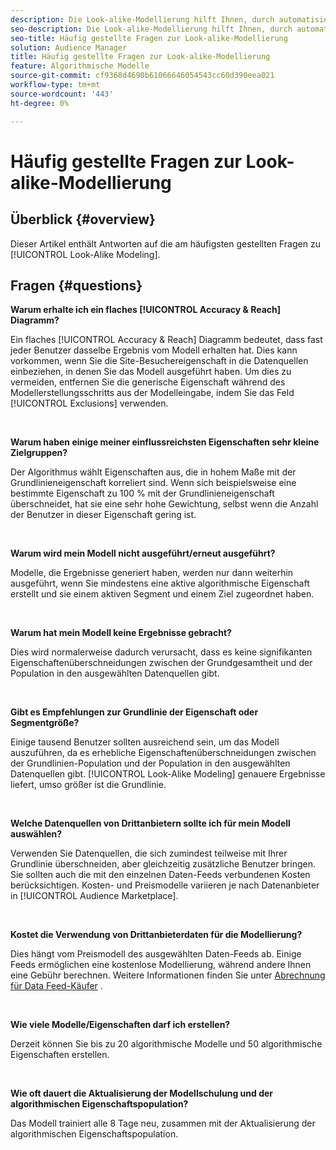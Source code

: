 ```yaml
---
description: Die Look-alike-Modellierung hilft Ihnen, durch automatisierte Datenanalyse neue, einzigartige Zielgruppen zu entdecken. Dieser Artikel enthält Antworten auf die am häufigsten gestellten Fragen.
seo-description: Die Look-alike-Modellierung hilft Ihnen, durch automatisierte Datenanalyse neue, einzigartige Zielgruppen zu entdecken. Dieser Artikel enthält Antworten auf die am häufigsten gestellten Fragen.
seo-title: Häufig gestellte Fragen zur Look-alike-Modellierung
solution: Audience Manager
title: Häufig gestellte Fragen zur Look-alike-Modellierung
feature: Algorithmische Modelle
source-git-commit: cf9368d4690b61066646054543cc60d390eea021
workflow-type: tm+mt
source-wordcount: '443'
ht-degree: 0%

---
```


# Häufig gestellte Fragen zur Look-alike-Modellierung

## Überblick {#overview}

Dieser Artikel enthält Antworten auf die am häufigsten gestellten Fragen zu [!UICONTROL Look-Alike Modeling].

## Fragen {#questions}

**Warum erhalte ich ein flaches  [!UICONTROL Accuracy & Reach] Diagramm?**

Ein flaches [!UICONTROL Accuracy & Reach] Diagramm bedeutet, dass fast jeder Benutzer dasselbe Ergebnis vom Modell erhalten hat. Dies kann vorkommen, wenn Sie die Site-Besuchereigenschaft in die Datenquellen einbeziehen, in denen Sie das Modell ausgeführt haben. Um dies zu vermeiden, entfernen Sie die generische Eigenschaft während des Modellerstellungsschritts aus der Modelleingabe, indem Sie das Feld [!UICONTROL Exclusions] verwenden.

 

**Warum haben einige meiner einflussreichsten Eigenschaften sehr kleine Zielgruppen?**

Der Algorithmus wählt Eigenschaften aus, die in hohem Maße mit der Grundlinieneigenschaft korreliert sind. Wenn sich beispielsweise eine bestimmte Eigenschaft zu 100 % mit der Grundlinieneigenschaft überschneidet, hat sie eine sehr hohe Gewichtung, selbst wenn die Anzahl der Benutzer in dieser Eigenschaft gering ist.

 

**Warum wird mein Modell nicht ausgeführt/erneut ausgeführt?**

Modelle, die Ergebnisse generiert haben, werden nur dann weiterhin ausgeführt, wenn Sie mindestens eine aktive algorithmische Eigenschaft erstellt und sie einem aktiven Segment und einem Ziel zugeordnet haben.

 

**Warum hat mein Modell keine Ergebnisse gebracht?**

Dies wird normalerweise dadurch verursacht, dass es keine signifikanten Eigenschaftenüberschneidungen zwischen der Grundgesamtheit und der Population in den ausgewählten Datenquellen gibt.

 

**Gibt es Empfehlungen zur Grundlinie der Eigenschaft oder Segmentgröße?**

Einige tausend Benutzer sollten ausreichend sein, um das Modell auszuführen, da es erhebliche Eigenschaftenüberschneidungen zwischen der Grundlinien-Population und der Population in den ausgewählten Datenquellen gibt. [!UICONTROL Look-Alike Modeling] genauere Ergebnisse liefert, umso größer ist die Grundlinie.

 

**Welche Datenquellen von Drittanbietern sollte ich für mein Modell auswählen?**

Verwenden Sie Datenquellen, die sich zumindest teilweise mit Ihrer Grundlinie überschneiden, aber gleichzeitig zusätzliche Benutzer bringen. Sie sollten auch die mit den einzelnen Daten-Feeds verbundenen Kosten berücksichtigen. Kosten- und Preismodelle variieren je nach Datenanbieter in [!UICONTROL Audience Marketplace].

 

**Kostet die Verwendung von Drittanbieterdaten für die Modellierung?**

Dies hängt vom Preismodell des ausgewählten Daten-Feeds ab. Einige Feeds ermöglichen eine kostenlose Modellierung, während andere Ihnen eine Gebühr berechnen. Weitere Informationen finden Sie unter [Abrechnung für Data Feed-Käufer](../features/audience-marketplace/marketplace-data-buyers/marketplace-buyer-billing.md) .

 

**Wie viele Modelle/Eigenschaften darf ich erstellen?**

Derzeit können Sie bis zu 20 algorithmische Modelle und 50 algorithmische Eigenschaften erstellen.

 

**Wie oft dauert die Aktualisierung der Modellschulung und der algorithmischen Eigenschaftspopulation?**

Das Modell trainiert alle 8 Tage neu, zusammen mit der Aktualisierung der algorithmischen Eigenschaftspopulation.